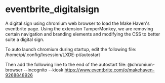 # eventbrite_digitalsign

A digital sign using chromium web browser to load the Make Haven's eventbrite page.  Using the extension TamperMonkey, we are removing certain navigation and branding elements and modifying the CSS to better suite a digital sign.

To auto launch chromium during startup, edit the following file:
/home/pi/.config/lxsession/LXDE-pi/autostart

Then add the following line to the end of the autostart file:
@chromium-browser --incognito --kiosk https://www.eventbrite.com/o/makehaven-9268848926


